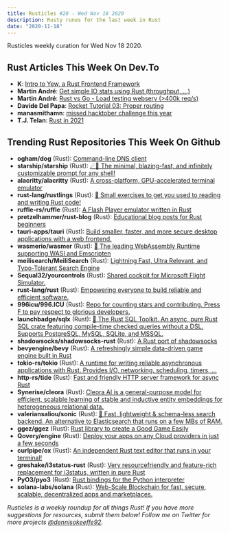 ```yaml
---
title: Rusticles #20 - Wed Nov 18 2020
description: Rusty runes for the last week in Rust
date: "2020-11-18"
---
```


Rusticles weekly curation for Wed Nov 18 2020.

## Rust Articles This Week On Dev.To

- **K**: [Intro to Yew, a Rust Frontend Framework](https://dev.to/fllstck/intro-to-yew-a-rust-frontend-framework-20hb)
- **Martin André**: [Get simple IO stats using Rust (throughput, ...)](https://dev.to/martichou/get-simple-io-stats-using-rust-throughput-47m4)
- **Martin André**: [Rust vs Go - Load testing  webserv (>400k req/s)](https://dev.to/martichou/rust-vs-go-load-testing-400k-req-s-53l)
- **Davide Del Papa**: [Rocket Tutorial 03: Proper routing](https://dev.to/davidedelpapa/rocket-tutorial-03-proper-routing-4ch3)
- **manasmithamn**: [missed hacktober challenge this year](https://dev.to/manasmithamn/missed-hacktober-challenge-this-year-26mg)
- **T.J. Telan**: [Rust in 2021](https://dev.to/tjtelan/rust-in-2021-5p6)

## Trending Rust Repositories This Week On Github

- **ogham/dog** (Rust): [Command-line DNS client](https://github.com/ogham/dog)
- **starship/starship** (Rust): [☄🌌️ The minimal, blazing-fast, and infinitely customizable prompt for any shell!](https://github.com/starship/starship)
- **alacritty/alacritty** (Rust): [A cross-platform, GPU-accelerated terminal emulator](https://github.com/alacritty/alacritty)
- **rust-lang/rustlings** (Rust): [🦀 Small exercises to get you used to reading and writing Rust code!](https://github.com/rust-lang/rustlings)
- **ruffle-rs/ruffle** (Rust): [A Flash Player emulator written in Rust](https://github.com/ruffle-rs/ruffle)
- **pretzelhammer/rust-blog** (Rust): [Educational blog posts for Rust beginners](https://github.com/pretzelhammer/rust-blog)
- **tauri-apps/tauri** (Rust): [Build smaller, faster, and more secure desktop applications with a web frontend.](https://github.com/tauri-apps/tauri)
- **wasmerio/wasmer** (Rust): [🚀 The leading WebAssembly Runtime supporting WASI and Emscripten](https://github.com/wasmerio/wasmer)
- **meilisearch/MeiliSearch** (Rust): [Lightning Fast, Ultra Relevant, and Typo-Tolerant Search Engine](https://github.com/meilisearch/MeiliSearch)
- **Sequal32/yourcontrols** (Rust): [Shared cockpit for Microsoft Flight Simulator.](https://github.com/Sequal32/yourcontrols)
- **rust-lang/rust** (Rust): [Empowering everyone to build reliable and efficient software.](https://github.com/rust-lang/rust)
- **996icu/996.ICU** (Rust): [Repo for counting stars and contributing. Press F to pay respect to glorious developers.](https://github.com/996icu/996.ICU)
- **launchbadge/sqlx** (Rust): [🧰 The Rust SQL Toolkit. An async, pure Rust SQL crate featuring compile-time checked queries without a DSL. Supports PostgreSQL, MySQL, SQLite, and MSSQL.](https://github.com/launchbadge/sqlx)
- **shadowsocks/shadowsocks-rust** (Rust): [A Rust port of shadowsocks](https://github.com/shadowsocks/shadowsocks-rust)
- **bevyengine/bevy** (Rust): [A refreshingly simple data-driven game engine built in Rust](https://github.com/bevyengine/bevy)
- **tokio-rs/tokio** (Rust): [A runtime for writing reliable asynchronous applications with Rust. Provides I/O, networking, scheduling, timers, ...](https://github.com/tokio-rs/tokio)
- **http-rs/tide** (Rust): [Fast and friendly HTTP server framework for async Rust](https://github.com/http-rs/tide)
- **Synerise/cleora** (Rust): [Cleora AI is a general-purpose model for efficient, scalable learning of stable and inductive entity embeddings for heterogeneous relational data.](https://github.com/Synerise/cleora)
- **valeriansaliou/sonic** (Rust): [🦔 Fast, lightweight & schema-less search backend. An alternative to Elasticsearch that runs on a few MBs of RAM.](https://github.com/valeriansaliou/sonic)
- **ggez/ggez** (Rust): [Rust library to create a Good Game Easily](https://github.com/ggez/ggez)
- **Qovery/engine** (Rust): [Deploy your apps on any Cloud providers in just a few seconds](https://github.com/Qovery/engine)
- **curlpipe/ox** (Rust): [An independent Rust text editor that runs in your terminal!](https://github.com/curlpipe/ox)
- **greshake/i3status-rust** (Rust): [Very resourcefriendly and feature-rich replacement for i3status, written in pure Rust](https://github.com/greshake/i3status-rust)
- **PyO3/pyo3** (Rust): [Rust bindings for the Python interpreter](https://github.com/PyO3/pyo3)
- **solana-labs/solana** (Rust): [Web-Scale Blockchain for fast, secure, scalable, decentralized apps and marketplaces.](https://github.com/solana-labs/solana)

_Rusticles is a weekly roundup for all things Rust! If you have more suggestions for resources, submit them below! Follow me on Twitter for more projects [@dennisokeeffe92](https://twitter.com/dennisokeeffe92)._